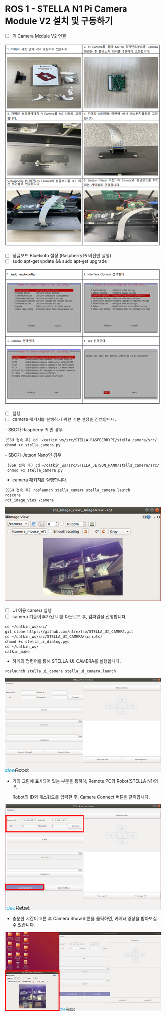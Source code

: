 # ROS 1 - STELLA N1 Pi Camera Module V2 설치 및 구동하기

* [ ] Pi Camera Module V2 연결

![](../../.gitbook/assets/057.png)

* [ ] 싱글보드 Bluetooth 설정 (Raspberry Pi 버전만 실행)
* [ ] sudo apt-get update && sudo apt-get upgrade

![](../../.gitbook/assets/058.png)

* [ ] 실행&#x20;
* [ ] camera 패키지를 실행하기 위한 기본 설정을 진행합니다.&#x20;

&#x20;      \-  SBC가 Raspberry Pi 인 경우&#x20;

```
(SSH 접속 후) cd ~/catkin_ws/src/STELLA_RASPBERRYPI/stella_camera/src/
chmod +x stella_camera.py
```

&#x20;      \- SBC가 Jetson Nano인 경우&#x20;

```
 (SSH 접속 후) cd ~/catkin_ws/src/STELLA_JETSON_NANO/stella_camera/src/
 chmod +x stella_camera.py
```



* camera 패키지를 실행합니다.

```
(SSH 접속 후) roslaunch stella_camera stella_camera.launch
roscore
rqt_image_vies /camera
```

![](../../.gitbook/assets/059.png)

* [ ] UI 이용 camera 실행&#x20;
* [ ] camera 기능이 추가된 UI를 다운로드 후, 컴파일을 진행합니다.

```
cd ~/catkin_ws/src/
git clone https://github.com/ntrexlab/STELLA_UI_CAMERA.git
cd ~/catkin_ws/src/STELLA_UI_CAMERA/scripts/
chmod +x stella_ui_dialog.pyc
cd ~/catkin_ws/
catkin_make
```

* 하기의 명령어를 통해 STELLA\_UI\_CAMERA를 실행합니다.&#x20;

```
roslaunch stella_ui_camera stella_ui_camera.launch
```

![](../../.gitbook/assets/060.png)

*   기의 그림에 표시되어 있는 부분을 통하여, Remote PC와 Robot(STELLA N1)의 IP,

    &#x20;Robot의 ID와 패스워드를 입력한 후, Camera Connect 버튼을 클릭합니다.&#x20;

![](../../.gitbook/assets/061.png)

* 충분한 시간이 흐른 후 Camera Show 버튼을 클릭하면, 카메라 영상을 받아보실 수 있습니다.

![](../../.gitbook/assets/062.png)
